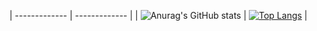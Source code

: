 | ------------- | ------------- |
| ![Anurag's GitHub stats](https://github-readme-stats.vercel.app/api?username=diogomsz&show_icons=true&theme=cobalt)   | [![Top Langs](https://github-readme-stats.vercel.app/api/top-langs/?username=diogomsz&layout=compact&theme=dark)](https://github.com/anuraghazra/github-readme-stats)  |
